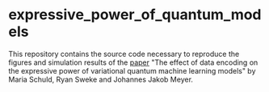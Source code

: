 # expressive_power_of_quantum_models
This repository contains the source code necessary to reproduce the figures and simulation results of the [paper](XXX) "The effect of data encoding on the expressive power of variational quantum machine learning models" by Maria Schuld, Ryan Sweke and Johannes Jakob Meyer.
